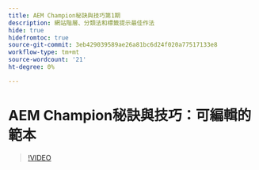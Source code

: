```yaml
---
title: AEM Champion秘訣與技巧第1期
description: 網站階層、分類法和標籤提示最佳作法
hide: true
hidefromtoc: true
source-git-commit: 3eb429039589ae26a81bc6d24f020a77517133e8
workflow-type: tm+mt
source-wordcount: '21'
ht-degree: 0%

---
```



# AEM Champion秘訣與技巧：可編輯的範本

>[!VIDEO](https://video.tv.adobe.com/v/3409424)
